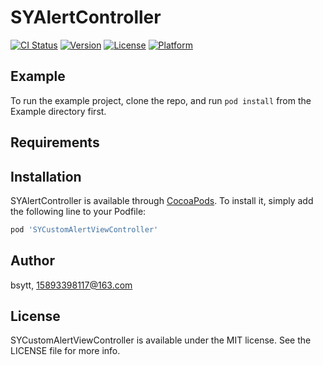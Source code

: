 # SYAlertController

[![CI Status](https://img.shields.io/travis/bsytt/SYCustomAlertViewController.svg?style=flat)](https://travis-ci.org/bsytt/SYCustomAlertViewController)
[![Version](https://img.shields.io/cocoapods/v/SYCustomAlertViewController.svg?style=flat)](https://cocoapods.org/pods/SYCustomAlertViewController)
[![License](https://img.shields.io/cocoapods/l/SYCustomAlertViewController.svg?style=flat)](https://cocoapods.org/pods/SYCustomAlertViewController)
[![Platform](https://img.shields.io/cocoapods/p/SYCustomAlertViewController.svg?style=flat)](https://cocoapods.org/pods/SYAlertViewController)

## Example

To run the example project, clone the repo, and run `pod install` from the Example directory first.

## Requirements

## Installation

SYAlertController is available through [CocoaPods](https://cocoapods.org). To install
it, simply add the following line to your Podfile:

```ruby
pod 'SYCustomAlertViewController'
```

## Author

bsytt, 15893398117@163.com

## License

SYCustomAlertViewController is available under the MIT license. See the LICENSE file for more info.
